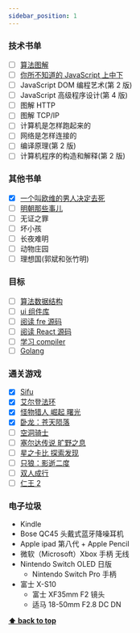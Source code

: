 ```yaml
---
sidebar_position: 1
---
```


### 技术书单

- [ ] [算法图解](https://github.com/egonSchiele/grokking_algorithms)
- [ ] [你所不知道的 JavaScript 上中下](https://github.com/getify/You-Dont-Know-JS)
- [ ] JavaScript DOM 编程艺术(第 2 版)
- [ ] JavaScript 高级程序设计(第 4 版)
- [ ] 图解 HTTP
- [ ] 图解 TCP/IP
- [ ] 计算机是怎样跑起来的
- [ ] 网络是怎样连接的
- [ ] 编译原理(第 2 版)
- [ ] 计算机程序的构造和解释(第 2 版)

### 其他书单

- [x] [一个叫欧维的男人决定去死](https://book.douban.com/subject/26672693/)
- [ ] [明朝那些事儿](https://book.douban.com/subject/3674537/)
- [ ] 无证之罪
- [ ] 坏小孩
- [ ] 长夜难明
- [ ] 动物庄园
- [ ] 理想国(郭斌和张竹明)

### 目标

- [ ] [算法数据结构](https://github.com/z9956/algorithms)
- [ ] [ui 组件库](https://github.com/z9956/simple-ui)
- [ ] [阅读 fre 源码](https://github.com/z9956/diy-fre)
- [ ] [阅读 React 源码](https://github.com/z9956/diy-react)
- [ ] [学习 compiler](https://github.com/z9956/tiny-compiler)
- [ ] [Golang](https://github.com/z9956/go-learning)

[//]: # '- [ ] 程序员的数学 1、2、3'
[//]: # '- [ ] 离线数学及其应用'

### 通关游戏

- [x] [Sifu](<https://zh.wikipedia.org/wiki/%E5%B8%88%E7%88%B6_(%E6%B8%B8%E6%88%8F)>)
- [x] [艾尔登法环](https://zh.wikipedia.org/wiki/%E8%89%BE%E7%88%BE%E7%99%BB%E6%B3%95%E7%92%B0)
- [x] [怪物猎人 崛起 曙光](https://zh.wikipedia.org/wiki/%E9%AD%94%E7%89%A9%E7%8D%B5%E4%BA%BA_%E5%B4%9B%E8%B5%B7)
- [x] [卧龙：苍天陨落](https://zh.wikipedia.org/wiki/%E5%8D%A7%E9%BE%99%EF%BC%9A%E8%8B%8D%E5%A4%A9%E9%99%A8%E8%90%BD)
- [ ] [空洞骑士](https://zh.wikipedia.org/zh-cn/%E7%A9%BA%E6%B4%9E%E9%A8%8E%E5%A3%AB)
- [ ] [塞尔达传说 旷野之息](https://zh.wikipedia.org/wiki/%E5%A1%9E%E5%B0%94%E8%BE%BE%E4%BC%A0%E8%AF%B4_%E6%97%B7%E9%87%8E%E4%B9%8B%E6%81%AF)
- [ ] [星之卡比 探索发现](https://zh.wikipedia.org/zh-cn/%E6%98%9F%E4%B9%8B%E5%8D%A1%E6%AF%94_%E6%8E%A2%E7%B4%A2%E7%99%BC%E7%8F%BE)
- [ ] [只狼：影逝二度](https://zh.wikipedia.org/zh-cn/%E9%9A%BB%E7%8B%BC%EF%BC%9A%E6%9A%97%E5%BD%B1%E9%9B%99%E6%AD%BB)
- [ ] [双人成行](https://zh.wikipedia.org/zh-cn/%E5%8F%8C%E4%BA%BA%E6%88%90%E8%A1%8C)
- [ ] [仁王 2](https://zh.wikipedia.org/wiki/%E4%BB%81%E7%8E%8B2)

### 电子垃圾

- Kindle
- Bose QC45 头戴式蓝牙降噪耳机
- Apple ipad 第八代 + Apple Pencil
- 微软（Microsoft）Xbox 手柄 无线
- Nintendo Switch OLED 日版
  - Nintendo Switch Pro 手柄
- 富士 X-S10
  - 富士 XF35mm F2 镜头
  - 适马 18-50mm F2.8 DC DN

**[⬆ back to top](#技术书单)**
